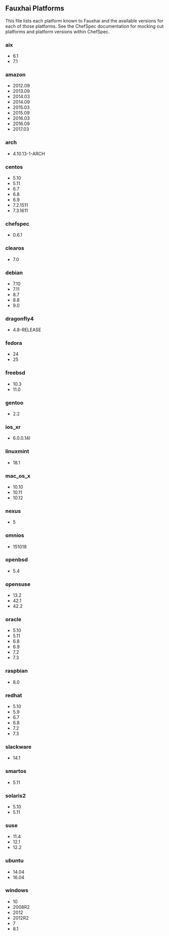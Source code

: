 ## Fauxhai Platforms

This file lists each platform known to Fauxhai and the available versions for each of those platforms. See the ChefSpec documentation for mocking out platforms and platform versions within ChefSpec.

### aix

  - 6.1
  - 7.1

### amazon

  - 2012.09
  - 2013.09
  - 2014.03
  - 2014.09
  - 2015.03
  - 2015.09
  - 2016.03
  - 2016.09
  - 2017.03

### arch

  - 4.10.13-1-ARCH

### centos

  - 5.10
  - 5.11
  - 6.7
  - 6.8
  - 6.9
  - 7.2.1511
  - 7.3.1611

### chefspec

  - 0.6.1

### clearos

  - 7.0

### debian

  - 7.10
  - 7.11
  - 8.7
  - 8.8
  - 9.0

### dragonfly4

  - 4.8-RELEASE

### fedora

  - 24
  - 25

### freebsd

  - 10.3
  - 11.0

### gentoo

  - 2.2

### ios_xr

  - 6.0.0.14I

### linuxmint

  - 18.1

### mac_os_x

  - 10.10
  - 10.11
  - 10.12

### nexus

  - 5

### omnios

  - 151018

### openbsd

  - 5.4

### opensuse

  - 13.2
  - 42.1
  - 42.2

### oracle

  - 5.10
  - 5.11
  - 6.8
  - 6.9
  - 7.2
  - 7.3

### raspbian

  - 8.0

### redhat

  - 5.10
  - 5.9
  - 6.7
  - 6.8
  - 7.2
  - 7.3

### slackware

  - 14.1

### smartos

  - 5.11

### solaris2

  - 5.10
  - 5.11

### suse

  - 11.4
  - 12.1
  - 12.2

### ubuntu

  - 14.04
  - 16.04

### windows

  - 10
  - 2008R2
  - 2012
  - 2012R2
  - 7
  - 8.1
